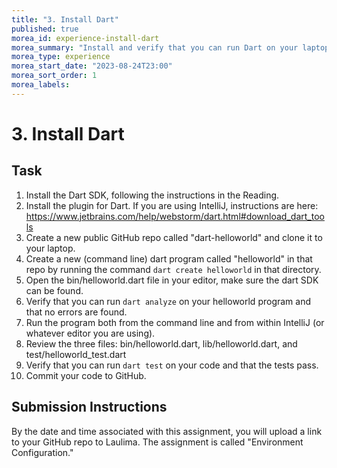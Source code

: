 ```yaml
---
title: "3. Install Dart"
published: true
morea_id: experience-install-dart
morea_summary: "Install and verify that you can run Dart on your laptop"
morea_type: experience
morea_start_date: "2023-08-24T23:00"
morea_sort_order: 1
morea_labels:
---
```


# 3. Install Dart

## Task

1. Install the Dart SDK, following the instructions in the Reading.
2. Install the plugin for Dart. If you are using IntelliJ, instructions are here: <https://www.jetbrains.com/help/webstorm/dart.html#download_dart_tools>
3. Create a new public GitHub repo called "dart-helloworld" and clone it to your laptop. 
4. Create a new (command line) dart program called "helloworld" in that repo by running the command `dart create helloworld` in that directory.
5. Open the bin/helloworld.dart file in your editor, make sure the dart SDK can be found.
6. Verify that you can run `dart analyze` on your helloworld program and that no errors are found.
7. Run the program both from the command line and from within IntelliJ (or whatever editor you are using).
8. Review the three files: bin/helloworld.dart, lib/helloworld.dart, and test/helloworld_test.dart
9. Verify that you can run `dart test` on your code and that the tests pass. 
9. Commit your code to GitHub.

## Submission Instructions

By the date and time associated with this assignment, you will upload a link to your GitHub repo to Laulima. The assignment is called "Environment Configuration."

